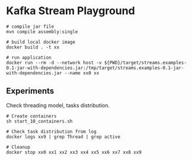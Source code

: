 
# Kafka Stream Playground

```
# compile jar file
mvn compile assembly:single

# build local docker image
docker build . -t xx

# run application
docker run --rm -d --network host -v ${PWD}/target/streams.examples-0.1-jar-with-dependencies.jar:/tmp/target/streams.examples-0.1-jar-with-dependencies.jar --name xx0 xx
```

## Experiments

Check threading model, tasks distribution.
```
# Create containers
sh start_10_containers.sh

# Check task distribution from log
docker logs xx9 | grep Thread | grep active

# Cleanup
docker stop xx0 xx1 xx2 xx3 xx4 xx5 xx6 xx7 xx8 xx9
```
